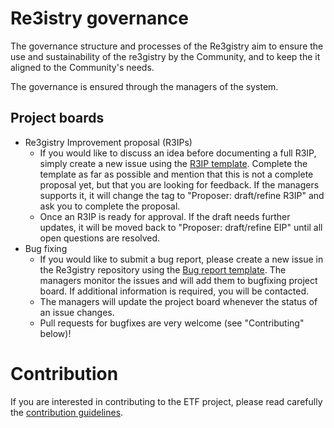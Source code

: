 # Re3istry governance

The governance structure and processes of the Re3gistry aim to ensure the use and sustainability of the re3gistry by the Community, and to keep the it aligned to the Community's needs.

The governance is ensured through the managers of the system.

## Project boards

* Re3gistry Improvement proposal (R3IPs)
    * If you would like to discuss an idea before documenting a full R3IP, simply create a new issue using the [R3IP template](https://github.com/ec-jrc/re3gistry/issues/new?assignees=&labels=&template=re3gistry-improvement-proposal.md). Complete the template as far as possible and mention that this is not a complete proposal yet, but that you are looking for feedback. If the managers supports it, it will change the tag to "Proposer: draft/refine R3IP" and ask you to complete the proposal.
    * Once an R3IP is ready for approval. If the draft needs further updates, it will be moved back to "Proposer: draft/refine EIP" until all open questions are resolved.
* Bug fixing
    * If you would like to submit a bug report, please create a new issue in the Re3gistry repository using the [Bug report template](https://github.com/ec-jrc/re3gistry/issues/new?assignees=&labels=&template=re3gistry-problem.md). The managers monitor the issues and will add them to bugfixing project board. If additional information is required, you will be contacted.
    * The managers will update the project board whenever the status of an issue changes.
    * Pull requests for bugfixes are very welcome (see "Contributing" below)!

# Contribution

If you are interested in contributing to the ETF project, please read carefully the [contribution guidelines](contribution.md).
